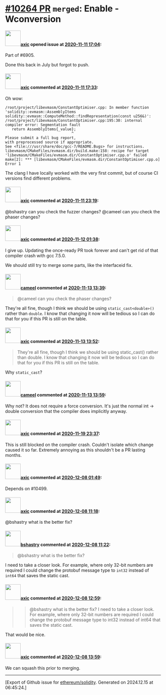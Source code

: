 # [\#10264 PR](https://github.com/ethereum/solidity/pull/10264) `merged`: Enable -Wconversion

#### <img src="https://avatars.githubusercontent.com/u/20340?v=4" width="50">[axic](https://github.com/axic) opened issue at [2020-11-11 17:04](https://github.com/ethereum/solidity/pull/10264):

Part of #6905.

Done this back in July but forgot to push.

#### <img src="https://avatars.githubusercontent.com/u/20340?v=4" width="50">[axic](https://github.com/axic) commented at [2020-11-11 17:33](https://github.com/ethereum/solidity/pull/10264#issuecomment-725558541):

Oh wow:
```
/root/project/libevmasm/ConstantOptimiser.cpp: In member function 'solidity::evmasm::AssemblyItems solidity::evmasm::ComputeMethod::findRepresentation(const u256&)':
/root/project/libevmasm/ConstantOptimiser.cpp:195:30: internal compiler error: Segmentation fault
   return AssemblyItems{_value};
                              ^
Please submit a full bug report,
with preprocessed source if appropriate.
See <file:///usr/share/doc/gcc-7/README.Bugs> for instructions.
libevmasm/CMakeFiles/evmasm.dir/build.make:158: recipe for target 'libevmasm/CMakeFiles/evmasm.dir/ConstantOptimiser.cpp.o' failed
make[2]: *** [libevmasm/CMakeFiles/evmasm.dir/ConstantOptimiser.cpp.o] Error 1
```

The clang I have locally worked with the very first commit, but of course CI versions find different problems.

#### <img src="https://avatars.githubusercontent.com/u/20340?v=4" width="50">[axic](https://github.com/axic) commented at [2020-11-11 23:19](https://github.com/ethereum/solidity/pull/10264#issuecomment-725715682):

@bshastry can you check the fuzzer changes? @cameel can you check the phaser changes?

#### <img src="https://avatars.githubusercontent.com/u/20340?v=4" width="50">[axic](https://github.com/axic) commented at [2020-11-12 01:38](https://github.com/ethereum/solidity/pull/10264#issuecomment-725772001):

I give up. Updating the once-ready PR took forever and can't get rid of that compiler crash with gcc 7.5.0.

We should still try to merge some parts, like the interfaceid fix.

#### <img src="https://avatars.githubusercontent.com/u/137030?v=4" width="50">[cameel](https://github.com/cameel) commented at [2020-11-13 13:39](https://github.com/ethereum/solidity/pull/10264#issuecomment-726770094):

> @cameel can you check the phaser changes?

They're all fine, though I think we should be using `static_cast<double>()` rather than `double`. I know that changing it now will be tedious so I can do that for you if this PR is still on the table.

#### <img src="https://avatars.githubusercontent.com/u/20340?v=4" width="50">[axic](https://github.com/axic) commented at [2020-11-13 13:52](https://github.com/ethereum/solidity/pull/10264#issuecomment-726776392):

> They're all fine, though I think we should be using static_cast<double>() rather than double. I know that changing it now will be tedious so I can do that for you if this PR is still on the table.

Why `static_cast`?

#### <img src="https://avatars.githubusercontent.com/u/137030?v=4" width="50">[cameel](https://github.com/cameel) commented at [2020-11-13 13:59](https://github.com/ethereum/solidity/pull/10264#issuecomment-726779877):

Why not? It does not require a force conversion. It's just the normal int -> double conversion that the compiler does implicitly anyway.

#### <img src="https://avatars.githubusercontent.com/u/20340?v=4" width="50">[axic](https://github.com/axic) commented at [2020-11-19 23:37](https://github.com/ethereum/solidity/pull/10264#issuecomment-730704866):

This is still blocked on the compiler crash. Couldn't isolate which change caused it so far. Extremely annoying as this shouldn't be a PR lasting months.

#### <img src="https://avatars.githubusercontent.com/u/20340?v=4" width="50">[axic](https://github.com/axic) commented at [2020-12-08 01:49](https://github.com/ethereum/solidity/pull/10264#issuecomment-740306761):

Depends on #10499.

#### <img src="https://avatars.githubusercontent.com/u/20340?v=4" width="50">[axic](https://github.com/axic) commented at [2020-12-08 11:18](https://github.com/ethereum/solidity/pull/10264#issuecomment-740558751):

@bshastry what is the better fix?

#### <img src="https://avatars.githubusercontent.com/u/2388185?v=4" width="50">[bshastry](https://github.com/bshastry) commented at [2020-12-08 11:22](https://github.com/ethereum/solidity/pull/10264#issuecomment-740560448):

> @bshastry what is the better fix?

I need to take a closer look. For example, where only 32-bit numbers are required I could change the protobuf message type to `int32` instead of `int64` that saves the static cast.

#### <img src="https://avatars.githubusercontent.com/u/20340?v=4" width="50">[axic](https://github.com/axic) commented at [2020-12-08 12:59](https://github.com/ethereum/solidity/pull/10264#issuecomment-740604430):

> > @bshastry what is the better fix?
> I need to take a closer look. For example, where only 32-bit numbers are required I could change the protobuf message type to int32 instead of int64 that saves the static cast. 

That would be nice.

#### <img src="https://avatars.githubusercontent.com/u/20340?v=4" width="50">[axic](https://github.com/axic) commented at [2020-12-08 13:59](https://github.com/ethereum/solidity/pull/10264#issuecomment-740635544):

We can squash this prior to merging.


-------------------------------------------------------------------------------



[Export of Github issue for [ethereum/solidity](https://github.com/ethereum/solidity). Generated on 2024.12.15 at 06:45:24.]
